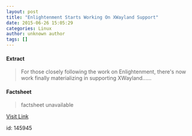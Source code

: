 ```yaml
---
layout: post
title: "Enlightenment Starts Working On XWayland Support"
date: 2015-06-26 15:05:29
categories: Linux
author: unknown author
tags: []
---
```



#### Extract
>For those closely following the work on Enlightenment, there's now work finally materializing in supporting XWayland......

#### Factsheet
>factsheet unavailable

[Visit Link](http://www.phoronix.com/scan.php?page=news_item&px=Enlightenment-XWayland)

id:  145945
